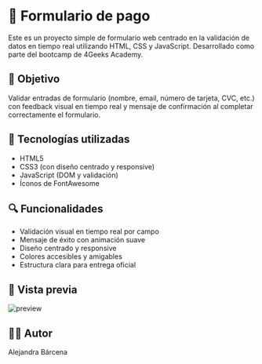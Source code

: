 
# 📝 Formulario de pago

Este es un proyecto simple de formulario web centrado en la validación de datos en tiempo real utilizando HTML, CSS y JavaScript. Desarrollado como parte del bootcamp de 4Geeks Academy.

## 🎯 Objetivo
Validar entradas de formulario (nombre, email, número de tarjeta, CVC, etc.) con feedback visual en tiempo real y mensaje de confirmación al completar correctamente el formulario.

## 🚀 Tecnologías utilizadas
- HTML5
- CSS3 (con diseño centrado y responsive)
- JavaScript (DOM y validación)
- Íconos de FontAwesome

## 🔍 Funcionalidades
- Validación visual en tiempo real por campo
- Mensaje de éxito con animación suave
- Diseño centrado y responsive
- Colores accesibles y amigables
- Estructura clara para entrega oficial

## 📸 Vista previa
![preview](./assets/preview.png)

## 👩‍💻 Autor
Alejandra Bárcena



